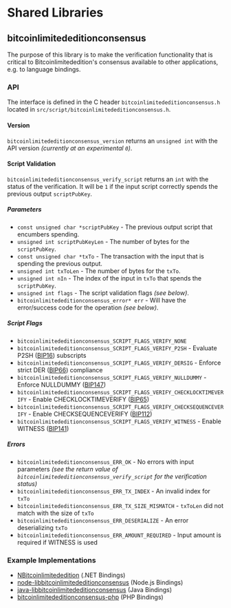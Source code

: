 Shared Libraries
================

## bitcoinlimitededitionconsensus

The purpose of this library is to make the verification functionality that is critical to Bitcoinlimitededition's consensus available to other applications, e.g. to language bindings.

### API

The interface is defined in the C header `bitcoinlimitededitionconsensus.h` located in  `src/script/bitcoinlimitededitionconsensus.h`.

#### Version

`bitcoinlimitededitionconsensus_version` returns an `unsigned int` with the API version *(currently at an experimental `0`)*.

#### Script Validation

`bitcoinlimitededitionconsensus_verify_script` returns an `int` with the status of the verification. It will be `1` if the input script correctly spends the previous output `scriptPubKey`.

##### Parameters
- `const unsigned char *scriptPubKey` - The previous output script that encumbers spending.
- `unsigned int scriptPubKeyLen` - The number of bytes for the `scriptPubKey`.
- `const unsigned char *txTo` - The transaction with the input that is spending the previous output.
- `unsigned int txToLen` - The number of bytes for the `txTo`.
- `unsigned int nIn` - The index of the input in `txTo` that spends the `scriptPubKey`.
- `unsigned int flags` - The script validation flags *(see below)*.
- `bitcoinlimitededitionconsensus_error* err` - Will have the error/success code for the operation *(see below)*.

##### Script Flags
- `bitcoinlimitededitionconsensus_SCRIPT_FLAGS_VERIFY_NONE`
- `bitcoinlimitededitionconsensus_SCRIPT_FLAGS_VERIFY_P2SH` - Evaluate P2SH ([BIP16](https://github.com/bitcoinlimitededition/bips/blob/master/bip-0016.mediawiki)) subscripts
- `bitcoinlimitededitionconsensus_SCRIPT_FLAGS_VERIFY_DERSIG` - Enforce strict DER ([BIP66](https://github.com/bitcoinlimitededition/bips/blob/master/bip-0066.mediawiki)) compliance
- `bitcoinlimitededitionconsensus_SCRIPT_FLAGS_VERIFY_NULLDUMMY` - Enforce NULLDUMMY ([BIP147](https://github.com/bitcoinlimitededition/bips/blob/master/bip-0147.mediawiki))
- `bitcoinlimitededitionconsensus_SCRIPT_FLAGS_VERIFY_CHECKLOCKTIMEVERIFY` - Enable CHECKLOCKTIMEVERIFY ([BIP65](https://github.com/bitcoinlimitededition/bips/blob/master/bip-0065.mediawiki))
- `bitcoinlimitededitionconsensus_SCRIPT_FLAGS_VERIFY_CHECKSEQUENCEVERIFY` - Enable CHECKSEQUENCEVERIFY ([BIP112](https://github.com/bitcoinlimitededition/bips/blob/master/bip-0112.mediawiki))
- `bitcoinlimitededitionconsensus_SCRIPT_FLAGS_VERIFY_WITNESS` - Enable WITNESS ([BIP141](https://github.com/bitcoinlimitededition/bips/blob/master/bip-0141.mediawiki))

##### Errors
- `bitcoinlimitededitionconsensus_ERR_OK` - No errors with input parameters *(see the return value of `bitcoinlimitededitionconsensus_verify_script` for the verification status)*
- `bitcoinlimitededitionconsensus_ERR_TX_INDEX` - An invalid index for `txTo`
- `bitcoinlimitededitionconsensus_ERR_TX_SIZE_MISMATCH` - `txToLen` did not match with the size of `txTo`
- `bitcoinlimitededitionconsensus_ERR_DESERIALIZE` - An error deserializing `txTo`
- `bitcoinlimitededitionconsensus_ERR_AMOUNT_REQUIRED` - Input amount is required if WITNESS is used

### Example Implementations
- [NBitcoinlimitededition](https://github.com/NicolasDorier/NBitcoinlimitededition/blob/master/NBitcoinlimitededition/Script.cs#L814) (.NET Bindings)
- [node-libbitcoinlimitededitionconsensus](https://github.com/bitpay/node-libbitcoinlimitededitionconsensus) (Node.js Bindings)
- [java-libbitcoinlimitededitionconsensus](https://github.com/dexX7/java-libbitcoinlimitededitionconsensus) (Java Bindings)
- [bitcoinlimitededitionconsensus-php](https://github.com/Bit-Wasp/bitcoinlimitededitionconsensus-php) (PHP Bindings)
